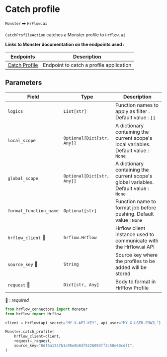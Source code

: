 # Catch profile
`Monster` :arrow_right: `HrFlow.ai`

`CatchProfileAction` catches a Monster profile to `Hrflow.ai`.

**Links to Monster documentation on the endpoints used :**

| Endpoints | Description |
| --------- | ----------- |
|[Catch Profile](https://partner.monster.com/apply-with-monster-implementing)|Endpoint to catch a profile application |

## Parameters

| Field | Type | Description |
| ----- | ---- | ----------- |
| `logics`  | `List[str]` | Function names to apply as filter . Default value : `[]`        |
| `local_scope`  | `Optional[Dict[str, Any]]` | A dictionary containing the current scope's local variables. Default value : `None`        |
| `global_scope`  | `Optional[Dict[str, Any]]` | A dictionary containing the current scope's global variables. Default value : `None`       |
| `format_function_name`  | `Optional[str]` | Function name to format job before pushing. Default value : `None`        |
| `hrflow_client` :red_circle: | `hrflow.Hrflow` | Hrflow client instance used to communicate with the Hrflow.ai API        |
| `source_key` :red_circle: | `String` | Source key where the profiles to be added will be stored        |
| `request` :red_circle: | `Dict[str, Any]` | Body to format in HrFlow Profile        |


:red_circle: : *required* 

```python
from hrflow_connectors import Monster
from hrflow import Hrflow

client = Hrflow(api_secret="MY_X-API-KEY", api_user="MY_X-USER-EMAIL")

Monster.catch_profile(
    hrflow_client=client,
    request=_request,
    source_key="8df6a1247b1a95e0b84f5226093ff2c58e60cdf1",
)
```